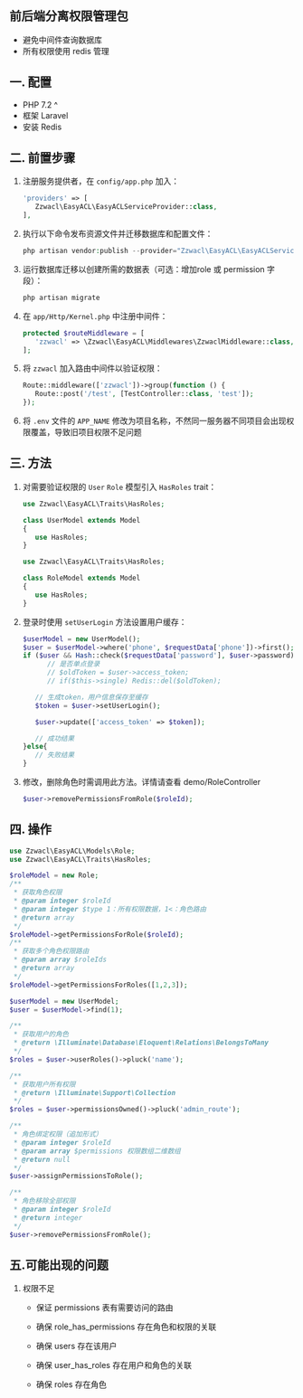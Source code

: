## 前后端分离权限管理包
   - 避免中间件查询数据库
   - 所有权限使用 redis 管理

## 一. 配置

   - PHP 7.2 ^
   - 框架 Laravel
   - 安装 Redis

## 二. 前置步骤

   1. 注册服务提供者，在 `config/app.php` 加入：

      ```php
      'providers' => [
         Zzwacl\EasyACL\EasyACLServiceProvider::class,
      ],
      ```

   2. 执行以下命令发布资源文件并迁移数据库和配置文件：

      ```php
      php artisan vendor:publish --provider="Zzwacl\EasyACL\EasyACLServiceProvider"
      ```

   3. 运行数据库迁移以创建所需的数据表（可选：增加role 或 permission 字段）：

      ```php
      php artisan migrate
      ```

   4. 在 `app/Http/Kernel.php` 中注册中间件：

      ```php
      protected $routeMiddleware = [
         'zzwacl' => \Zzwacl\EasyACL\Middlewares\ZzwaclMiddleware::class,
      ];
      ```

   5. 将 `zzwacl` 加入路由中间件以验证权限：

      ```php
      Route::middleware(['zzwacl'])->group(function () {
         Route::post('/test', [TestController::class, 'test']);
      });
      ```

   6. 将 `.env` 文件的 `APP_NAME` 修改为项目名称，不然同一服务器不同项目会出现权限覆盖，导致旧项目权限不足问题

## 三. 方法

   1. 对需要验证权限的 `User` `Role` 模型引入 `HasRoles` trait：

      ```php
      use Zzwacl\EasyACL\Traits\HasRoles;

      class UserModel extends Model
      {
         use HasRoles;
      }

      use Zzwacl\EasyACL\Traits\HasRoles;

      class RoleModel extends Model
      {
         use HasRoles;
      }
      ```

   2. 登录时使用 `setUserLogin` 方法设置用户缓存：

      ```php
      $userModel = new UserModel();
      $user = $userModel->where('phone', $requestData['phone'])->first();
      if ($user && Hash::check($requestData['password'], $user->password)) {
            // 是否单点登录
            // $oldToken = $user->access_token;
            // if($this->single) Redis::del($oldToken);

         // 生成token，用户信息保存至缓存
         $token = $user->setUserLogin();

         $user->update(['access_token' => $token]);

         // 成功结果
      }else{
         // 失败结果
      }
      ```

   3. 修改，删除角色时需调用此方法。详情请查看 demo/RoleController

      ```php
      $user->removePermissionsFromRole($roleId);
      ```

## 四. 操作

   ```php
   use Zzwacl\EasyACL\Models\Role;
   use Zzwacl\EasyACL\Traits\HasRoles;

   $roleModel = new Role;
   /**
    * 获取角色权限
    * @param integer $roleId
    * @param integer $type 1：所有权限数据，1<：角色路由
    * @return array
    */
   $roleModel->getPermissionsForRole($roleId);
   /**
    * 获取多个角色权限路由
    * @param array $roleIds
    * @return array
    */
   $roleModel->getPermissionsForRoles([1,2,3]);

   $userModel = new UserModel;
   $user = $userModel->find(1);

   /**
    * 获取用户的角色
    * @return \Illuminate\Database\Eloquent\Relations\BelongsToMany
    */
   $roles = $user->userRoles()->pluck('name');

   /**
    * 获取用户所有权限
    * @return \Illuminate\Support\Collection
    */
   $roles = $user->permissionsOwned()->pluck('admin_route');

   /**
    * 角色绑定权限（追加形式）
    * @param integer $roleId
    * @param array $permissions 权限数组二维数组
    * @return null
    */
   $user->assignPermissionsToRole();

   /**
    * 角色移除全部权限
    * @param integer $roleId
    * @return integer
    */
   $user->removePermissionsFromRole();
   ```

## 五.可能出现的问题

   1. 权限不足
      - 保证 permissions 表有需要访问的路由
      
      - 确保 role_has_permissions 存在角色和权限的关联
      - 确保 users 存在该用户
      - 确保 user_has_roles 存在用户和角色的关联
      - 确保 roles 存在角色
